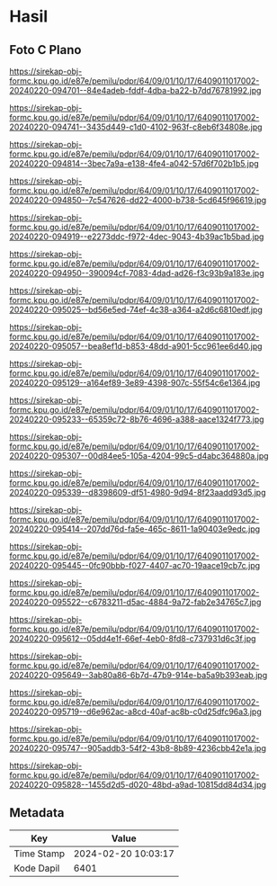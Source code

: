 # Hasil

## Foto C Plano

https://sirekap-obj-formc.kpu.go.id/e87e/pemilu/pdpr/64/09/01/10/17/6409011017002-20240220-094701--84e4adeb-fddf-4dba-ba22-b7dd76781992.jpg

https://sirekap-obj-formc.kpu.go.id/e87e/pemilu/pdpr/64/09/01/10/17/6409011017002-20240220-094741--3435d449-c1d0-4102-963f-c8eb6f34808e.jpg

https://sirekap-obj-formc.kpu.go.id/e87e/pemilu/pdpr/64/09/01/10/17/6409011017002-20240220-094814--3bec7a9a-e138-4fe4-a042-57d6f702b1b5.jpg

https://sirekap-obj-formc.kpu.go.id/e87e/pemilu/pdpr/64/09/01/10/17/6409011017002-20240220-094850--7c547626-dd22-4000-b738-5cd645f96619.jpg

https://sirekap-obj-formc.kpu.go.id/e87e/pemilu/pdpr/64/09/01/10/17/6409011017002-20240220-094919--e2273ddc-f972-4dec-9043-4b39ac1b5bad.jpg

https://sirekap-obj-formc.kpu.go.id/e87e/pemilu/pdpr/64/09/01/10/17/6409011017002-20240220-094950--390094cf-7083-4dad-ad26-f3c93b9a183e.jpg

https://sirekap-obj-formc.kpu.go.id/e87e/pemilu/pdpr/64/09/01/10/17/6409011017002-20240220-095025--bd56e5ed-74ef-4c38-a364-a2d6c6810edf.jpg

https://sirekap-obj-formc.kpu.go.id/e87e/pemilu/pdpr/64/09/01/10/17/6409011017002-20240220-095057--bea8ef1d-b853-48dd-a901-5cc961ee6d40.jpg

https://sirekap-obj-formc.kpu.go.id/e87e/pemilu/pdpr/64/09/01/10/17/6409011017002-20240220-095129--a164ef89-3e89-4398-907c-55f54c6e1364.jpg

https://sirekap-obj-formc.kpu.go.id/e87e/pemilu/pdpr/64/09/01/10/17/6409011017002-20240220-095233--65359c72-8b76-4696-a388-aace1324f773.jpg

https://sirekap-obj-formc.kpu.go.id/e87e/pemilu/pdpr/64/09/01/10/17/6409011017002-20240220-095307--00d84ee5-105a-4204-99c5-d4abc364880a.jpg

https://sirekap-obj-formc.kpu.go.id/e87e/pemilu/pdpr/64/09/01/10/17/6409011017002-20240220-095339--d8398609-df51-4980-9d94-8f23aadd93d5.jpg

https://sirekap-obj-formc.kpu.go.id/e87e/pemilu/pdpr/64/09/01/10/17/6409011017002-20240220-095414--207dd76d-fa5e-465c-8611-1a90403e9edc.jpg

https://sirekap-obj-formc.kpu.go.id/e87e/pemilu/pdpr/64/09/01/10/17/6409011017002-20240220-095445--0fc90bbb-f027-4407-ac70-19aace19cb7c.jpg

https://sirekap-obj-formc.kpu.go.id/e87e/pemilu/pdpr/64/09/01/10/17/6409011017002-20240220-095522--c6783211-d5ac-4884-9a72-fab2e34765c7.jpg

https://sirekap-obj-formc.kpu.go.id/e87e/pemilu/pdpr/64/09/01/10/17/6409011017002-20240220-095612--05dd4e1f-66ef-4eb0-8fd8-c737931d6c3f.jpg

https://sirekap-obj-formc.kpu.go.id/e87e/pemilu/pdpr/64/09/01/10/17/6409011017002-20240220-095649--3ab80a86-6b7d-47b9-914e-ba5a9b393eab.jpg

https://sirekap-obj-formc.kpu.go.id/e87e/pemilu/pdpr/64/09/01/10/17/6409011017002-20240220-095719--d6e962ac-a8cd-40af-ac8b-c0d25dfc96a3.jpg

https://sirekap-obj-formc.kpu.go.id/e87e/pemilu/pdpr/64/09/01/10/17/6409011017002-20240220-095747--905addb3-54f2-43b8-8b89-4236cbb42e1a.jpg

https://sirekap-obj-formc.kpu.go.id/e87e/pemilu/pdpr/64/09/01/10/17/6409011017002-20240220-095828--1455d2d5-d020-48bd-a9ad-10815dd84d34.jpg


## Metadata

| Key        | Value               |
| ---------- | ------------------- |
| Time Stamp | 2024-02-20 10:03:17 |
| Kode Dapil | 6401                |



